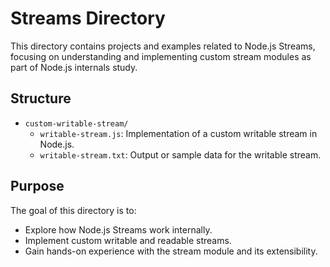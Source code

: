 # Streams Directory

This directory contains projects and examples related to Node.js Streams, focusing on understanding and implementing custom stream modules as part of Node.js internals study.

## Structure

- `custom-writable-stream/`
  - `writable-stream.js`: Implementation of a custom writable stream in Node.js.
  - `writable-stream.txt`: Output or sample data for the writable stream.

## Purpose

The goal of this directory is to:
- Explore how Node.js Streams work internally.
- Implement custom writable and readable streams.
- Gain hands-on experience with the stream module and its extensibility.

